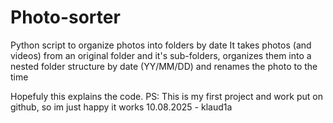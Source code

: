 # Photo-sorter
Python script to organize photos into folders by date
It takes photos (and videos) from an original folder and it's sub-folders, organizes them into a nested folder structure by date (YY/MM/DD) and renames the photo to the time

Hopefuly this explains the code.
PS: This is my first project and work put on github, so im just happy it works
10.08.2025 - klaud1a